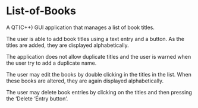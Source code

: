 # List-of-Books
A QT(C++) GUI application that manages a list of book titles. 

The user is able to add book titles using a text entry and a button. As the titles are added, they are displayed alphabetically.

The application does not allow duplicate titles and the user is warned when the user try to add a duplicate name. 

The user may edit the books by double clicking in the titles in the list. When these books are altered, they are again displayed alphabetically.

The user may delete book entries by clicking on the titles and then pressing the ‘Delete ‘Entry button’.

